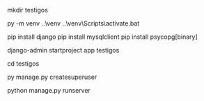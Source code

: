 

mkdir testigos

py -m venv ..\venv
..\venv\Scripts\activate.bat

pip install django
pip install mysqlclient
pip install psycopg[binary]

django-admin startproject app testigos

cd testigos

 py manage.py createsuperuser



  python manage.py runserver